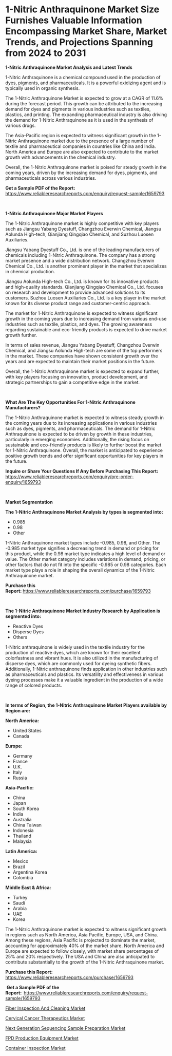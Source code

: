 <p><h1>1-Nitric Anthraquinone Market Size Furnishes Valuable Information Encompassing Market Share, Market Trends, and Projections Spanning from 2024 to 2031</h1></p><p><strong>1-Nitric Anthraquinone Market Analysis and Latest Trends</strong></p>
<p><p>1-Nitric Anthraquinone is a chemical compound used in the production of dyes, pigments, and pharmaceuticals. It is a powerful oxidizing agent and is typically used in organic synthesis.</p><p>The 1-Nitric Anthraquinone Market is expected to grow at a CAGR of 11.6% during the forecast period. This growth can be attributed to the increasing demand for dyes and pigments in various industries such as textiles, plastics, and printing. The expanding pharmaceutical industry is also driving the demand for 1-Nitric Anthraquinone as it is used in the synthesis of various drugs.</p><p>The Asia-Pacific region is expected to witness significant growth in the 1-Nitric Anthraquinone market due to the presence of a large number of textile and pharmaceutical companies in countries like China and India. North America and Europe are also expected to contribute to the market growth with advancements in the chemical industry.</p><p>Overall, the 1-Nitric Anthraquinone market is poised for steady growth in the coming years, driven by the increasing demand for dyes, pigments, and pharmaceuticals across various industries.</p></p>
<p><strong>Get a Sample PDF of the Report:&nbsp;</strong> <a href="https://www.reliableresearchreports.com/enquiry/request-sample/1659793">https://www.reliableresearchreports.com/enquiry/request-sample/1659793</a></p>
<p>&nbsp;</p>
<p><strong>1-Nitric Anthraquinone Major Market Players</strong></p>
<p><p>The 1-Nitric Anthraquinone market is highly competitive with key players such as Jiangsu Yabang Dyestuff, Changzhou Everwin Chemical, Jiangsu Aolunda High-tech, Qianjiang Qingqiao Chemical, and Suzhou Luosen Auxiliaries. </p><p>Jiangsu Yabang Dyestuff Co., Ltd. is one of the leading manufacturers of chemicals including 1-Nitric Anthraquinone. The company has a strong market presence and a wide distribution network. Changzhou Everwin Chemical Co., Ltd. is another prominent player in the market that specializes in chemical production. </p><p>Jiangsu Aolunda High-tech Co., Ltd. is known for its innovative products and high-quality standards. Qianjiang Qingqiao Chemical Co., Ltd. focuses on research and development to provide advanced solutions to its customers. Suzhou Luosen Auxiliaries Co., Ltd. is a key player in the market known for its diverse product range and customer-centric approach.</p><p>The market for 1-Nitric Anthraquinone is expected to witness significant growth in the coming years due to increasing demand from various end-use industries such as textile, plastics, and dyes. The growing awareness regarding sustainable and eco-friendly products is expected to drive market growth further.</p><p>In terms of sales revenue, Jiangsu Yabang Dyestuff, Changzhou Everwin Chemical, and Jiangsu Aolunda High-tech are some of the top performers in the market. These companies have shown consistent growth over the years and are expected to maintain their market positions in the future.</p><p>Overall, the 1-Nitric Anthraquinone market is expected to expand further, with key players focusing on innovation, product development, and strategic partnerships to gain a competitive edge in the market.</p></p>
<p>&nbsp;</p>
<p><strong>What Are The Key Opportunities For 1-Nitric Anthraquinone Manufacturers?</strong></p>
<p><p>The 1-Nitric Anthraquinone market is expected to witness steady growth in the coming years due to its increasing applications in various industries such as dyes, pigments, and pharmaceuticals. The demand for 1-Nitric Anthraquinone is expected to be driven by growth in these industries, particularly in emerging economies. Additionally, the rising focus on sustainable and eco-friendly products is likely to further boost the market for 1-Nitric Anthraquinone. Overall, the market is anticipated to experience positive growth trends and offer significant opportunities for key players in the future.</p></p>
<p><strong>Inquire or Share Your Questions If Any Before Purchasing This Report:</strong> <a href="https://www.reliableresearchreports.com/enquiry/pre-order-enquiry/1659793">https://www.reliableresearchreports.com/enquiry/pre-order-enquiry/1659793</a></p>
<p>&nbsp;</p>
<p><strong>Market Segmentation</strong></p>
<p><strong>The 1-Nitric Anthraquinone Market Analysis by types is segmented into:</strong></p>
<p><ul><li>0.985</li><li>0.98</li><li>Other</li></ul></p>
<p><p>1-Nitric Anthraquinone market types include -0.985, 0.98, and Other. The -0.985 market type signifies a decreasing trend in demand or pricing for this product, while the 0.98 market type indicates a high level of demand or value. The Other market category includes variations in demand, pricing, or other factors that do not fit into the specific -0.985 or 0.98 categories. Each market type plays a role in shaping the overall dynamics of the 1-Nitric Anthraquinone market.</p></p>
<p><strong>Purchase this Report:&nbsp;</strong><a href="https://www.reliableresearchreports.com/purchase/1659793">https://www.reliableresearchreports.com/purchase/1659793</a></p>
<p>&nbsp;</p>
<p><strong>The 1-Nitric Anthraquinone Market Industry Research by Application is segmented into:</strong></p>
<p><ul><li>Reactive Dyes</li><li>Disperse Dyes</li><li>Others</li></ul></p>
<p><p>1-Nitric anthraquinone is widely used in the textile industry for the production of reactive dyes, which are known for their excellent colorfastness and vibrant hues. It is also utilized in the manufacturing of disperse dyes, which are commonly used for dyeing synthetic fibers. Additionally, 1-Nitric anthraquinone finds application in other industries such as pharmaceuticals and plastics. Its versatility and effectiveness in various dyeing processes make it a valuable ingredient in the production of a wide range of colored products.</p></p>
<p>&nbsp;</p>
<p><strong>In terms of Region, the 1-Nitric Anthraquinone Market Players available by Region are:</strong></p>
<p>
    <p> <strong> North America: </strong>
        <ul>
            <li>United States</li>
            <li>Canada</li>
        </ul>
        </p> 
    <p> <strong> Europe: </strong>
        <ul>
            <li>Germany</li>
            <li>France</li>
            <li>U.K.</li>
            <li>Italy</li>
            <li>Russia</li>
        </ul>
        </p> 
    <p> <strong> Asia-Pacific: </strong>
        <ul>
            <li>China</li>
            <li>Japan</li>
            <li>South Korea</li>
            <li>India</li>
            <li>Australia</li>
            <li>China Taiwan</li>
            <li>Indonesia</li>
            <li>Thailand</li>
            <li>Malaysia</li>
        </ul>
        </p> 
    <p> <strong> Latin America: </strong>
        <ul>
            <li>Mexico</li>
            <li>Brazil</li>
            <li>Argentina Korea</li>
            <li>Colombia</li>
        </ul>
        </p> 
    <p> <strong> Middle East & Africa: </strong>
        <ul>
            <li>Turkey</li>
            <li>Saudi</li>
            <li>Arabia</li>
            <li>UAE</li>
            <li>Korea</li>
        </ul>
    </p>
    </p>
<p><p>The 1-Nitric Anthraquinone market is expected to witness significant growth in regions such as North America, Asia Pacific, Europe, USA, and China. Among these regions, Asia Pacific is projected to dominate the market, accounting for approximately 40% of the market share. North America and Europe are expected to follow closely, with market share percentages of 25% and 20% respectively. The USA and China are also anticipated to contribute substantially to the growth of the 1-Nitric Anthraquinone market.</p></p>
<p><strong>Purchase this Report: </strong><a href="https://www.reliableresearchreports.com/purchase/1659793">https://www.reliableresearchreports.com/purchase/1659793</a></p>
<p>&nbsp;<strong>Get a Sample PDF of the Report:&nbsp;&nbsp;</strong><a href="https://www.reliableresearchreports.com/enquiry/request-sample/1659793">https://www.reliableresearchreports.com/enquiry/request-sample/1659793</a></p>
<p><strong></strong></p>
<p><p><a href="https://medium.com/@avaalsop666/fiber-inspection-and-cleaning-market-research-report-its-history-and-forecast-2024-to-2031-9ea11a4b05eb">Fiber Inspection And Cleaning Market</a></p><p><a href="https://medium.com/@avaalsop666/cervical-cancer-therapeutics-market-insights-into-market-cagr-market-trends-and-growth-2424fb9655a9">Cervical Cancer Therapeutics Market</a></p><p><a href="https://medium.com/@vrahul.reportprime/next-generation-sequencing-sample-preparation-market-share-evolution-and-market-growth-trends-2024-c4ba5b913cb2">Next Generation Sequencing Sample Preparation Market</a></p><p><a href="https://medium.com/@avaalsop666/fpd-production-equipment-market-research-report-its-history-and-forecast-2024-to-2031-9db315f90469">FPD Production Equipment Market</a></p><p><a href="https://medium.com/@avaalsop666/container-inspection-market-size-cagr-trends-2024-2030-b88f9b960a70">Container Inspection Market</a></p></p>